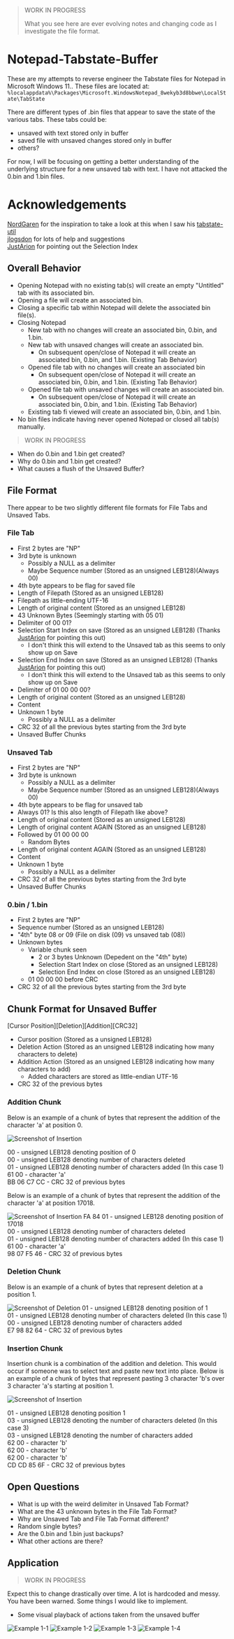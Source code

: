 > WORK IN PROGRESS
>
> What you see here are ever evolving notes and changing code as I investigate the file format.

# Notepad-Tabstate-Buffer

These are my attempts to reverse engineer the Tabstate files for Notepad in Microsoft Windows 11.. These files are located at: `%localappdata%\Packages\Microsoft.WindowsNotepad_8wekyb3d8bbwe\LocalState\TabState`

There are different types of .bin files that appear to save the state of the various tabs. These tabs could be:
- unsaved with text stored only in buffer
- saved file with unsaved changes stored only in buffer
- others?

For now, I will be focusing on getting a better understanding of the underlying structure for a new unsaved tab with text. I have not attacked the 0.bin and 1.bin files.

# Acknowledgements

[NordGaren](https://github.com/Nordgaren) for the inspiration to take a look at this when I saw his [tabstate-util](https://github.com/Nordgaren/tabstate-util)   
[jlogsdon](https://github.com/jlogsdon) for lots of help and suggestions   
[JustArion](https://github.com/JustArion) for pointing out the Selection Index 


## Overall Behavior

- Opening Notepad with no existing tab(s) will create an empty "Untitled" tab with its associated bin.
- Opening a file will create an associated bin.
- Closing a specific tab within Notepad will delete the associated bin file(s).  
- Closing Notepad
  - New tab with no changes will create an associated bin, 0.bin, and 1.bin.
  - New tab with unsaved changes will create an associated bin.
    - On subsequent open/close of Notepad it will create an associated bin, 0.bin, and 1.bin. (Existing Tab Behavior) 
  - Opened file tab with no changes will create an associated bin
    - On subsequent open/close of Notepad it will create an associated bin, 0.bin, and 1.bin. (Existing Tab Behavior)  
  - Opened file tab with unsaved changes will create an associated bin.
    - On subsequent open/close of Notepad it will create an associated bin, 0.bin, and 1.bin. (Existing Tab Behavior)
  - Existing tab fi viewed will create an associated bin, 0.bin, and 1.bin.
- No bin files indicate having never opened Notepad or closed all tab(s) manually.

> WORK IN PROGRESS

 - When do 0.bin and 1.bin get created?
 - Why do 0.bin and 1.bin get created?
 - What causes a flush of the Unsaved Buffer?

## File Format

There appear to be two slightly different file formats for File Tabs and Unsaved Tabs.

### File Tab

 - First 2 bytes are "NP"
 - 3rd byte is unknown
   - Possibly a NULL as a delimiter
   - Maybe Sequence number (Stored as an unsigned LEB128)(Always 00)
 - 4th byte appears to be flag for saved file
 - Length of Filepath (Stored as an unsigned LEB128)
 - Filepath as little-ending UTF-16
 - Length of original content (Stored as an unsigned LEB128)
 - 43 Unknown Bytes (Seemingly starting with 05 01)
 - Delimiter of 00 01?
 - Selection Start Index on save (Stored as an unsigned LEB128) (Thanks [JustArion](https://github.com/JustArion) for pointing this out)
   - I don't think this will extend to the Unsaved tab as this seems to only show up on Save 
 - Selection End Index on save (Stored as an unsigned LEB128) (Thanks [JustArion](https://github.com/JustArion) for pointing this out)
   - I don't think this will extend to the Unsaved tab as this seems to only show up on Save     
 - Delimiter of 01 00 00 00?
 - Length of original content (Stored as an unsigned LEB128)
 - Content
 - Unknown 1 byte
   - Possibly a NULL as a delimiter
 - CRC 32 of all the previous bytes starting from the 3rd byte 
 - Unsaved Buffer Chunks

### Unsaved Tab

 - First 2 bytes are "NP"
 - 3rd byte is unknown
   - Possibly a NULL as a delimiter
   - Maybe Sequence number (Stored as an unsigned LEB128)(Always 00)
 - 4th byte appears to be flag for unsaved tab
 - Always 01? Is this also length of Filepath like above?
 - Length of original content (Stored as an unsigned LEB128)
 - Length of original content AGAIN (Stored as an unsigned LEB128)
 - Followed by 01 00 00 00
   - Random Bytes
 - Length of original content AGAIN (Stored as an unsigned LEB128)
 - Content
 - Unknown 1 byte
   - Possibly a NULL as a delimiter
 - CRC 32 of all the previous bytes starting from the 3rd byte 
 - Unsaved Buffer Chunks

### 0.bin / 1.bin

- First 2 bytes are "NP"
- Sequence number (Stored as an unsigned LEB128)
- "4th" byte 08 or 09 (File on disk (09) vs unsaved tab (08))
- Unknown bytes
  - Variable chunk seen
    - 2 or 3 bytes Unknown (Depedent on the "4th" byte)
    - Selection Start Index on close (Stored as an unsigned LEB128)  
    - Selection End Index on close (Stored as an unsigned LEB128)   
  - 01 00 00 00 before CRC
- CRC 32 of all the previous bytes starting from the 3rd byte

## Chunk Format for Unsaved Buffer

[Cursor Position][Deletion][Addition][CRC32]
- Cursor position (Stored as a unsigned LEB128)
- Deletion Action (Stored as an unsigned LEB128 indicating how many characters to delete)
- Addition Action (Stored as an unsigned LEB128 indicating how many characters to add)
  - Added characters are stored as little-endian UTF-16
- CRC 32 of the previous bytes
  
### Addition Chunk

Below is an example of a chunk of bytes that represent the addition of the character 'a' at position 0.

![Screenshot of Insertion](https://github.com/ogmini/Notepad-Tabstate-Buffer/blob/main/Insert-Chunk.png)

00 - unsigned LEB128 denoting position of 0  
00 - unsigned LEB128 denoting number of characters deleted  
01 - unsigned LEB128 denoting number of characters added (In this case 1)     
61 00 - character 'a'  
BB 06 C7 CC - CRC 32 of previous bytes  

Below is an example of a chunk of bytes that represent the addition of the character 'a' at position 17018.

![Screenshot of Insertion](https://github.com/ogmini/Notepad-Tabstate-Buffer/blob/main/Insert-Chunk-2.png)
FA 84 01 - unsigned LEB128 denoting position of 17018  
00 - unsigned LEB128 denoting number of characters deleted   
01 - unsigned LEB128 denoting number of characters added (In this case 1)         
61 00 - character 'a'  
98 07 F5 46 - CRC 32 of previous bytes     

### Deletion Chunk 

Below is an example of a chunk of bytes that represent deletion at a position 1.

![Screenshot of Deletion](https://github.com/ogmini/Notepad-Tabstate-Buffer/blob/main/Delete-Chunk.png)
01 - unsigned LEB128 denoting position of 1  
01 - unsigned LEB128 denoting number of characters deleted (In this case 1)      
00 - unsigned LEB128 denoting number of characters added   
E7 98 82 64 - CRC 32 of previous bytes 

### Insertion Chunk

Insertion chunk is a combination of the addition and deletion. This would occur if someone was to select text and paste new text into place. Below is an example of a chunk of bytes that represent pasting 3 character 'b's over 3 character 'a's starting at position 1.

![Screenshot of Insertion](https://github.com/ogmini/Notepad-Tabstate-Buffer/blob/main/screenshots/Insertion%20Chunk.png)

01 - unsigned LEB128 denoting position 1  
03 - unsigned LEB128 denoting the number of characters deleted (In this case 3)  
03 - unsigned LEB128 denoting the number of characters added  
62 00 - character 'b'  
62 00 - character 'b'  
62 00 - character 'b'  
CD CD 85 6F - CRC 32 of previous bytes 

## Open Questions

 - What is up with the weird delimiter in Unsaved Tab Format?
 - What are the 43 unknown bytes in the File Tab Format?
 - Why are Unsaved Tab and File Tab Format different?
 - Random single bytes?
 - Are the 0.bin and 1.bin just backups?
 - What other actions are there?

## Application

> WORK IN PROGRESS

Expect this to change drastically over time. A lot is hardcoded and messy. You have been warned. Some things I would like to implement.

 - Some visual playback of actions taken from the unsaved buffer

![Example 1-1](https://github.com/ogmini/Notepad-Tabstate-Buffer/blob/main/screenshots/Example%201-1.png)
![Example 1-2](https://github.com/ogmini/Notepad-Tabstate-Buffer/blob/main/screenshots/Example%201-2.png)
![Example 1-3](https://github.com/ogmini/Notepad-Tabstate-Buffer/blob/main/screenshots/Example%201-3.png)
![Example 1-4](https://github.com/ogmini/Notepad-Tabstate-Buffer/blob/main/screenshots/Example%201-4.png)
